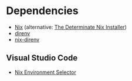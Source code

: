 # Dependencies

- [Nix](https://github.com/NixOS/nix) (alternative: [The Determinate Nix Installer](https://github.com/DeterminateSystems/nix-installer))
- [direnv](https://github.com/direnv/direnv)
- [nix-direnv](https://github.com/nix-community/nix-direnv)

## Visual Studio Code

- [Nix Environment Selector](https://marketplace.visualstudio.com/items?itemName=arrterian.nix-env-selector)

